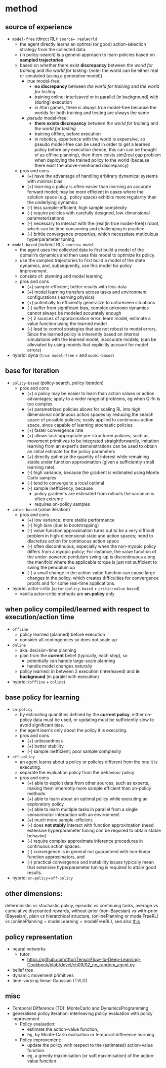 # method

## source of experience
* `model-free` (direct RL): `source= realWorld`
  * the agent directly learns an optimal (or good) action-selection strategy from the collected data.
  * (in policy-search) is a general approach to learn policies based on **sampled trajectories**
  * based on whether there exist **discrepancy** between _the world for training_ and _the world for testing_:
    (note: the world can be either real or simulated (using a generative model))
    * _true_ model-free:
      * **no discrepancy** between _the world for training_ and _the world for testing_
      * training online: interleaved or in parallel (in background) with (during) execution
      * in Atari games, there is always true model-free
        because the worlds for both training and testing are always the same
    * _pseudo_ model-free:
      * **there exists discrepancy** between _the world for training_ and _the world for testing_
      * training offline, before execution
      * in robotics, experience with the world is expensive, so
        pseudo model-free can be used in order to get a learned policy before any execution
        (hence, this can can be thought of as offline planning), then
        there exists sim2real gap problem when deploying the trained policy to the world
        (because there exist the above-mentioned discrepancy)
  * pros and cons
    * (+) have the advantage of handling arbitrary dynamical systems with minimal bias
    * (+) learning a policy is often easier than learning an accurate forward model;
          may be more efficient in cases where the solution space (e.g., policy space)
          exhibits more regularity than the underlying dynamics
    * (-) less sample-efficient, high sample complexity
    * (-) require policies with carefully designed, low-dimensional parameterizations
    * (-) necessary to interact with the (real(in true model-free)) robot,
          which can be time consuming and challenging in practice
    * (-) brittle convergence properties,
          which necessitate meticulous hyperparameter tuning.
* `model-based` (indirect RL): `source= model`
  * the agent uses the collected data to first build a model of the domain’s dynamics and
    then uses this model to optimize its policy.
  * use the sampled trajectories to first build a model of the state dynamics, and,
    subsequently, use this model for policy improvement.
  * consists of: planning and model learning
  * pros and cons
    * (+) sample-efficient; better results with less data
    * (+) model learning transfers across tasks and environment configurations (learning physics)
    * (+) potentially to efficiently generalize to unforeseen situations
    * (-) suffer from significant bias, complex unknown dynamics cannot always be modeled accurately enough
    * (-) 2 sources of approximation error: learn model, estimate a value function using the learned model
    * (-) lead to control strategies that are not robust to model errors,
          Since the learned policy is inherently based on internal simulations with the learned model, inaccurate models;
          (can be alleviated by using models that explicitly account for model errors)
* hybrid: dyna (`true model-free` + and `model-based`)

## base for iteration
* `policy-based` (policy-search, policy iteration)
  * pros and cons
    * (+) a policy may be easier to learn than action values or action advantages;
          apply to a wider range of problems, eg when Q-fn is too complex
    * (+) parametrized policies allows for scaling RL into
          high dimensional continuous action spaces by reducing the search space of possible policies;
          easily applied to continuous action space, since capable of learning stochastic policies
    * (+) faster convergence rate
    * (+) allows task-appropriate pre-structured policies, such as
          movement primitives to be integrated straightforwardly,
          imitation learning from an expert's demonstrations can be used to
          obtain an initial estimate for the policy parameters
    * (+) directly optimize the quantity of interest while remaining stable under function approximation
          (given a sufficiently small learning rate)
    * (-) high variance, because the gradient is estimated using Monte Carlo samples
    * (-) tend to converge to a local optimal
    * (-) sample inefficiency, because
      * policy gradients are estimated from rollouts the variance is often extreme
      * requires on-policy samples
* `value-based` (value iteration)
  * pros and cons
    * (+) low variance; more stable performance
    * (-) high bias (due to bootstrapping)
    * (-) value function approximation turns out to be a very difficult problem
          in high-dimensional state and action spaces;
          need to discretize action for continuous action space
    * (-) often discontinuous, especially when the non-myopic policy differs
          from a myopic policy; For instance, the value function of the under-powered pendulum swing-up is
          discontinuous along the manifold where the applicable torque is
          just not sufficient to swing the pendulum up
    * (-)  a small change in the action-value function can cause large changes
          in the policy, which creates difficulties for convergence proofs and
          for some real-time applications.
* hybrid: actor-critic (`actor:policy-based` + `critic:value-based`)
  * vanilla actor-critic methods are **on-policy** only

## when policy compiled/learned with respect to execution/action time
* `offline`
  * policy learned (planned) before execution
  * consider all contingencies so does not scale up
* `online`
  * aka: decision-time planning
  * plan from the **current** belief (typically, each step), so
    * potentially can handle large-scale planning
    * handle model changes naturally
  * policy learned:
    in between 2 execution (interleaved) and **in background** (in paralel with execution)
* hybrid: (`offline` + `online`)

## base policy for learning
* `on-policy`
  * by estimating quantities defined by the **current policy**, either
    on-policy data must be used, or updating must be sufficiently slow to avoid significant bias.
  * the agent learns only about the policy it is executing.
  * pros and cons
    * (+) unbiasedness
    * (+) better stability
    * (-) sample inefficient; poor sample complexity
* `off-policy`
  * an agent learns about a policy or policies different from the one it is executing.
  * separate the evaluation policy from the behaviour policy
  * pros and cons
    * (+) able to exploit data from other sources, such as experts,
          making them inherently more sample efficient than on-policy methods
    * (+) able to learn about an optimal policy while executing an exploratory policy
    * (+) able to learn multiple tasks in parallel from
          a single sensorimotor interaction with an environment
    * (+) much more sample-efficient. 
    * (-) does **not stably** interact with function approximation
          (need extensive hyperparameter tuning can be required to obtain stable behavior)
    * (-) require complex approximate inference procedures in continuous action spaces.
    * (-) convergence is in general not guaranteed with non-linear function approximators, and 
    * (-) practical convergence and instability issues typically mean that 
          extensive hyperparameter tuning is required to attain good results.  
* hybrid: `on-policy`+`off-policy`

## other dimensions:
deterministic _vs_ stochastic policy,
episodic _vs_ continuing tasks,
average _vs_ cumulative discounted rewards,
without-prior (non-Bayesian) _vs_ with-prior (Bayesian),
plain _vs_ hierarchical structure,
(onlinePlanning or modelFreeRL) _vs_ (onlinePlanning + modelLearning + modelFreeRL),
see also [this](https://github.com/tttor/rl-foundation/blob/master/book/rl-intro-sutton2018/part_01_summary.md)

## policy representation
* neural networks
  * tutor:
    * https://github.com/tttor/TensorFlow-1x-Deep-Learning-Cookbook/blob/devel/ch09/02_nn_random_agent.py
* belief tree
* dynamic movement primitives
* time-varying linear-Gaussian (TVLG)

## misc
* Temporal Difference (TD):
  MonteCarlo and DynamicsProgramming
* generalised policy iteration: interleaving policy evaluation with policy improvement
  * Policy evaluation:
    * estimate the action-value function,
    * eg, by Monte-Carlo evaluation or temporal-difference learning.
  * Policy improvement:
    * update the policy with respect to the (estimated) action-value function
    * eg, a greedy maximisation (or soft maximisation) of the action-value function
